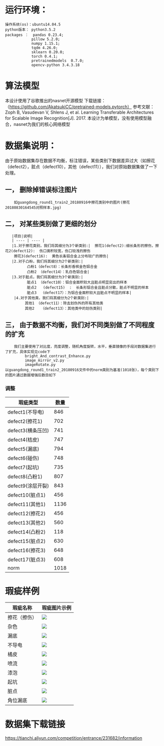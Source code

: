 # 运行环境：
    操作系统(os)：ubuntu14.04.5
    python版本： python3.5.2
    packages ：  pandas 0.23.4; 
                pillow 5.2.0;  
                numpy 1.15.1; 
                tqdm 4.26.0;  
                sklearn 0.20.0; 
                torch 0.4.1;
                pretrainedmodels  0.7.0;
                opencv-python 3.4.3.18
# 算法模型

本设计使用了谷歌推出的nasnet开源模型
下载链接： （https://github.com/AkatsukiCC/pretrained-models.pytorch）
参考文献：Zoph B, Vasudevan V, Shlens J, et al. Learning Transferable Architectures for Scalable Image Recognition[J]. 2017.
本设计为单模型，没有使用模型融合，nasnet为我们的核心网络模型

# 数据集说明：

  由于原始数据集存在数据不均衡，标注错误，某些类别下数据差异过大（如擦花（defect2），脏点（defect10），其他（defect11）），我们对原始数据集做了一下处理。
  
  ## 一， 删除掉错误标注图片
  
        如guangdong_round1_train2_20180916中擦花类别中的图片(擦花20180830164545对照样本.jpg)
        
  ## 二， 对某些类别做了更细的划分
  
       |项目|说明|
       | ---- | ---- |
       |1.对于擦花类别，我们将其细分为3个新类别:|  擦花1(defect2):细长条形的擦伤，擦花2(defect12):  伤口面积较宽，伤口较浅的擦伤
        擦花3(defect16):  黄色长条铝合金上分布较广的擦伤|
       |2.对于凸粉，我们将其细分为2个新类别:|
              凸粉1（defect8）：长条形香槟金色铝合金
              凸粉2 （defect14）：乳白色铝合金|
       |3.对于脏点，我们将其细分为3个新类别:|
              脏点1 （defect10）：铝合金面积较大且脏点明显突出的样本
              脏点2   (defect15)  :  长条形铝合金且脏点分散，脏点不明显的样本
              脏点3  （defect17）：为铝合金面积较大且脏点不明显的样本|
        |4.对于其他类，我们将其细分为2个新类别:|
             其他1 （defect11）：除去划伤外的所有其他类
             其他2   （defect13）：其他类中的划伤类别|
             
  ## 三， 由于数据不均衡，我们对不同类别做了不同程度的扩充
        我们主要使用了对比度，亮度调整，随机角度旋转，水平，垂直镜像的手段对数据集进行了扩充，具体实现见code下
             bright_And_contrast_Enhance.py
             image_mirror_v2.py
             imageRotate.py
    以guangdong_round1_train2_20180916文件中的norm类别为基准(1018张)，每个类别下的图片通过数据增强后数目如下
    
### 调整

|瑕疵类型|数量|
| -- | -- |
|defect1(不导电)|846|
|defect2(擦花1)|702|
|defect3(横条压凹)|741|
|defect4(桔皮)|747|
|defect5(漏底)|794|
|defect6(碰伤)|748|
|defect7(起坑)|735|
|defect8(凸粉1)|807|
|defect9(涂层开裂)|843|
|defect10(脏点1)|456|
|defect11(其他1)|1136|
|defect12(擦花2)|456|
|defect13(其他2)|560|
|defect14(凸粉2)|118|
|defect15(脏点2)|630|
|defect16(擦花3)|648|
|defect17(脏点3)|608|
|norm|1018|


# 瑕疵样例

| 瑕疵名称 |瑕疵图片示例 |
| ------ | ------ |
| 擦花（擦伤） |![](https://github.com/shenhongcai/ImageStore/blob/master/cahua.png)|
| 杂色 | ![](https://github.com/shenhongcai/ImageStore/blob/master/zase.png)|
| 漏底 | ![](https://github.com/shenhongcai/ImageStore/blob/master/loudi.png)|
| 不导电 | ![](https://github.com/shenhongcai/ImageStore/blob/master/budaodian.png)|
| 橘皮 | ![](https://github.com/shenhongcai/ImageStore/blob/master/jupi.png)|
| 喷流 | ![](https://github.com/shenhongcai/ImageStore/blob/master/penliu.png)|
| 漆泡 | ![](https://github.com/shenhongcai/ImageStore/blob/master/qipao.png)|
| 起坑 | ![](https://github.com/shenhongcai/ImageStore/blob/master/qikeng.png) |
| 脏点 | ![](https://github.com/shenhongcai/ImageStore/blob/master/zangdian.png) |
| 角位漏底 | ![](https://github.com/shenhongcai/ImageStore/blob/master/jiapweiloudi.png)|


# 数据集下载链接

https://tianchi.aliyun.com/competition/entrance/231682/information


